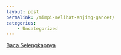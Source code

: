 ```yaml
---
layout: post
permalink: /mimpi-melihat-anjing-gancet/
categories:
    - Uncategorized
---
```


[Baca Selengkapnya](/01)